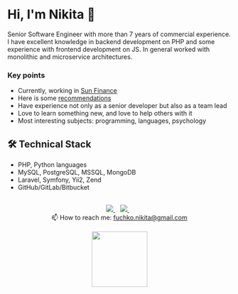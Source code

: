 # Hi, I'm Nikita 👋

Senior Software Engineer with more than 7 years of commercial experience. I have excellent knowledge in backend
development on PHP and some experience with frontend development on JS. In general worked with monolithic and
microservice architectures.

### Key points

* Currently, working in [Sun Finance](https://www.linkedin.com/company/sun-finance/)
* Here is some [recommendations](/recommendations.md) 
* Have experience not only as a senior developer but also as a team lead
* Love to learn something new, and love to help others with it
* Most interesting subjects: programming, languages, psychology

## 🛠 Technical Stack

* PHP, Python languages
* MySQL, PostgreSQL, MSSQL, MongoDB
* Laravel, Symfony, Yii2, Zend
* GitHub/GitLab/Bitbucket

<br>
<div align="center">
   <a href="https://t.me/Fuchko" target="_blank">
    <img src="https://img.shields.io/badge/Telegram-2CA5E0?style=for-the-badge&logo=telegram&logoColor=white" />        
  </a>&nbsp;&nbsp;
  <a href="https://www.linkedin.com/in/fuchko/" target="_blank">
    <img src="https://img.shields.io/badge/linkedin-%230077B5.svg?&style=for-the-badge&logo=linkedin&logoColor=white" />
  </a>&nbsp;&nbsp;
</div>
<div align='center'>
  📫  How to reach me: <a href='mailto:fuchko.nikita@gmail.com'>fuchko.nikita@gmail.com</a>
</div>
<br>
<div align="center">
    <a href="https://github.com/fuchkona/github-profile-views-counter">
        <img width="125px" src="https://komarev.com/ghpvc/?username=fuchkona&color=6666cc">
    </a>
</div>